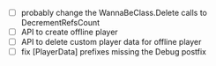 
- [ ] probably change the WannaBeClass.Delete calls to DecrementRefsCount
- [ ] API to create offline player
- [ ] API to delete custom player data for offline player
- [ ] fix \[PlayerData\] prefixes missing the Debug postfix
